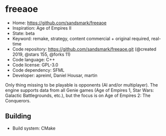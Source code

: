 # freeaoe

- Home: https://github.com/sandsmark/freeaoe
- Inspiration: Age of Empires II
- State: beta
- Keyword: remake, strategy, content commercial + original required, real-time
- Code repository: https://github.com/sandsmark/freeaoe.git (@created 2019, @stars 155, @forks 11)
- Code language: C++
- Code license: GPL-3.0
- Code dependency: SFML
- Developer: apreiml, Daniel Housar, martin

Only thing missing to be playable is opponents (AI and/or multiplayer). The engine supports data from all Genie games (Age of Empires 1, Star Wars: Galactic Battlegrounds, etc.), but the focus is on Age of Empires 2: The Conquerors.

## Building

- Build system: CMake
